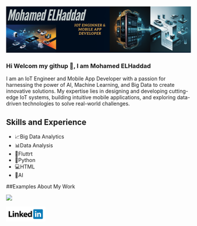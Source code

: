 ![I am IOT Engineer &Mobile app developer](https://github.com/mohamed0oo01/mohamed0oo01/blob/main/Black%20Gold%20Minimalist%20Elegant%20Business%20LinkedIn%20Banner%20(5).png)


### Hi Welcom my githup 👋, I am Mohamed ELHaddad



I am an  IoT Engineer and Mobile App Developer with a passion for harnessing the power of AI, Machine Learning, and Big Data to create innovative solutions. My expertise lies in designing and developing cutting-edge IoT systems, building intuitive mobile applications, and exploring data-driven technologies to solve real-world challenges.

## Skills and Experience
* 📈Big Data Analytics 
* 📊Data Analysis 
* 📱Fluttrt 
* 🐍Python 
* 💻HTML
* 🤖AI

##Examples About My Work

<img src ="https://github.com/mohamed0oo01/mohamed0oo01/blob/main/76PT.gif" width="256"/>


[<img src='https://github.com/mohamed0oo01/mohamed0oo01/blob/main/linkedin-logo-on-transparent-background-free-vector.jpg' alt='linkedin' height='40'>](https://www.linkedin.com/in/mohamed-elhaddad-ab5a052a4/)  

